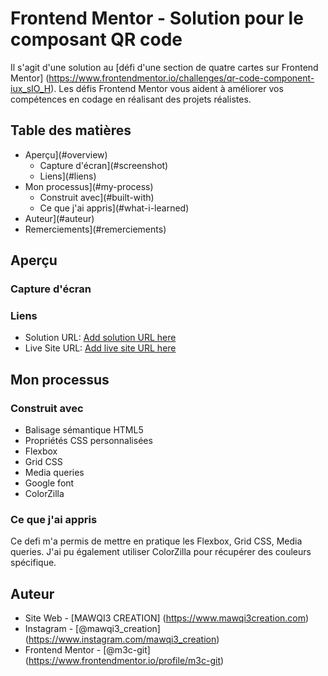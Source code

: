 # Frontend Mentor - Solution pour le composant QR code

Il s'agit d'une solution au [défi d'une section de quatre cartes sur Frontend Mentor] (https://www.frontendmentor.io/challenges/qr-code-component-iux_sIO_H). Les défis Frontend Mentor vous aident à améliorer vos compétences en codage en réalisant des projets réalistes. 

## Table des matières

- Aperçu](#overview)
  - Capture d'écran](#screenshot)
  - Liens](#liens)
- Mon processus](#my-process)
  - Construit avec](#built-with)
  - Ce que j'ai appris](#what-i-learned)
- Auteur](#auteur)
- Remerciements](#remerciements)


## Aperçu

### Capture d'écran

### Liens

- Solution URL: [Add solution URL here](https://your-solution-url.com)
- Live Site URL: [Add live site URL here](https://your-live-site-url.com)

## Mon processus

### Construit avec

- Balisage sémantique HTML5
- Propriétés CSS personnalisées
- Flexbox
- Grid CSS
- Media queries
- Google font
- ColorZilla



### Ce que j'ai appris

Ce defi m'a permis de mettre en pratique les Flexbox, Grid CSS, Media queries. J'ai pu également utiliser ColorZilla pour récupérer des couleurs spécifique.

## Auteur

- Site Web - [MAWQI3 CREATION] (https://www.mawqi3creation.com)
- Instagram - [@mawqi3_creation] (https://www.instagram.com/mawqi3_creation)
- Frontend Mentor - [@m3c-git] (https://www.frontendmentor.io/profile/m3c-git)